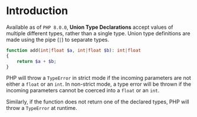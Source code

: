 # Introduction

Available as of `PHP 8.0.0`, **Union Type Declarations** accept values of multiple different types, rather than a single type. Union type definitions are made using the pipe (`|`) to separate types.

```php
function add(int|float $a, int|float $b): int|float
{
    return $a + $b;
}
```

PHP will throw a `TypeError` in strict mode if the incoming parameters are not either a `float` or an `int`. In non-strict mode, a type error will be thrown if the incoming parameters cannot be coerced into a `float` or an `int`.

Similarly, if the function does not return one of the declared types, PHP will throw a `TypeError` at runtime.
